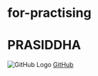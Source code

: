 # for-practising
# PRASIDDHA
![GitHub Logo](google.com/search?q=cr7+wallpaper&hl=en&tbm=isch&source=iu&ictx=1&fir=aKKwXeElcANI2M%253A%252Cxw5TOl8qb0ylUM%252C_&vet=1&usg=AI4_-kTr3_sBKNdSUeSZw7TFb9yqX-uLvg&sa=X&ved=2ahUKEwjQwOz_rJnoAhUkjOYKHdJmCyYQ9QEwAHoECAoQMA#imgrc=aKKwXeElcANI2M:g)
[GitHub](http://github.com)

